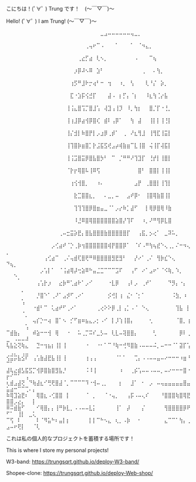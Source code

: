 こにちは！(ﾟ∀ﾟ )  Trung です！　(～￣▽￣)～


Hello! (ﾟ∀ﾟ )   I am Trung! (～￣▽￣)～


⠀⠀⠀⠀⠀⠀⠀⠀⠀⠀⠀⠀⠀⠀⠀⠀⠀⠀⠀⠀⠀⠀⠀⠀⠀⣀⣠⠤⠤⠤⠤⠤⠤⢤⣀⡀⠀⠀⠀⠀⠀⠀⠀⠀⠀⠀⠀⠀⠀⠀⠀⠀⠀⠀⠀⠀⠀⠀⠀⠀⠀⠀⠀⠀⠀⠀⠀⠀⠀⠀
⠀⠀⠀⠀⠀⠀⠀⠀⠀⠀⠀⠀⠀⠀⠀⠀⠀⠀⠀⠀⠀⢀⢤⠖⠉⠠⠀⠀⠀⠁⠀⠀⠀⠁⠀⠈⠲⣄⡀⠀⠀⠀⠀⠀⠀⠀⠀⠀⠀⠀⠀⠀⠀⠀⠀⠀⠀⠀⠀⠀⠀⠀⠀⠀⠀⠀⠀⠀⠀⠀
⠀⠀⠀⠀⠀⠀⠀⠀⠀⠀⠀⠀⠀⠀⠀⠀⠀⠀⠀⢀⣔⡋⣴⠀⢇⠢⡀⠀⠀⠀⠀⠀⠀⠀⠠⠀⠀⠀⠉⢦⠀⠀⠀⠀⠀⠀⠀⠀⠀⠀⠀⠀⠀⠀⠀⠀⠀⠀⠀⠀⠀⠀⠀⠀⠀⠀⠀⠀⠀⠀
⠀⠀⠀⠀⠀⠀⠀⠀⠀⠀⠀⠀⠀⠀⠀⠀⠀⠀⡰⡿⠼⠢⠿⠀⣱⠃⠀⠀⠀⠀⠀⠀⠀⠀⠀⠀⢀⠀⠀⠄⢳⡀⠀⠀⠀⠀⠀⠀⠀⠀⠀⠀⠀⠀⠀⠀⠀⠀⠀⠀⠀⠀⠀⠀⠀⠀⠀⠀⠀⠀
⠀⠀⠀⠀⠀⠀⠀⠀⠀⠀⠀⠀⠀⠀⠀⠀⠀⢰⡫⠛⣸⠗⡒⢴⠃⠒⠀⢲⠀⠀⠰⡀⠀⢣⠀⠀⠀⢇⠘⡌⠀⡵⡀⠀⠀⠀⠀⠀⠀⠀⠀⠀⠀⠀⠀⠀⠀⠀⠀⠀⠀⠀⠀⠀⠀⠀⠀⠀⠀⠀
⠀⠀⠀⠀⠀⠀⠀⠀⠀⠀⠀⠀⠀⠀⠀⠀⠀⣏⠐⣱⡯⢪⣚⡏⠀⠀⠀⣼⠠⠀⡆⡋⡄⠈⡆⠀⠀⠸⣆⢳⢈⡔⣧⠀⠀⠀⠀⠀⠀⠀⠀⠀⠀⠀⠀⠀⠀⠀⠀⠀⠀⠀⠀⠀⠀⠀⠀⠀⠀⠀
⠀⠀⠀⠀⠀⠀⠀⠀⠀⠀⠀⠀⠀⠀⠀⠀⢸⢨⣄⣿⢩⡉⣿⣸⢡⠀⢼⣹⢠⢸⡹⠀⠸⡀⢳⡆⠀⠀⣿⡈⡏⠐⢘⡀⠀⠀⠀⠀⠀⠀⠀⠀⠀⠀⠀⠀⠀⠀⠀⠀⠀⠀⠀⠀⠀⠀⠀⠀⠀⠀
⠀⠀⠀⠀⠀⠀⠀⠀⠀⠀⠀⠀⠀⠀⠀⠀⢸⢰⣸⡿⣴⢺⡿⣿⢎⠀⣾⠇⢠⡿⠁⠀⠀⢳⠀⣼⠀⠀⢸⡇⡇⢸⢘⡇⠀⠀⠀⠀⠀⠀⠀⠀⠀⠀⠀⠀⠀⠀⠀⠀⠀⠀⠀⠀⠀⠀⠀⠀⠀⠀
⠀⠀⠀⠀⠀⠀⠀⠀⠀⠀⠀⠀⠀⠀⠀⠀⢸⡌⣺⡇⠷⣿⡟⡇⡠⣰⡿⢀⡾⠁⠀⢀⠀⠜⣆⢻⣸⠀⢸⢻⣏⢸⣭⡇⠀⠀⠀⠀⠀⠀⠀⠀⠀⠀⠀⠀⠀⠀⠀⠀⠀⠀⠀⠀⠀⠀⠀⠀⠀⠀
⠀⠀⠀⠀⠀⠀⠀⠀⠀⠀⠀⠀⠀⠀⠀⠀⢸⢹⣿⡷⣶⣿⡁⡗⣨⣯⣫⢞⣠⡴⢾⣷⣶⠉⣇⢸⣿⠀⢬⢸⡏⢼⣯⡇⠀⠀⠀⠀⠀⠀⠀⠀⠀⠀⠀⠀⠀⠀⠀⠀⠀⠀⠀⠀⠀⠀⠀⠀⠀⠀
⠀⠀⠀⠀⠀⠀⠀⠀⠀⠀⠀⠀⠀⠀⠀⠀⢸⢨⣩⣿⣭⡿⣿⣧⣿⡳⠃⠀⠉⠀⡈⠛⠛⠜⢹⣹⡏⠀⢘⡞⡇⢸⣿⡇⠀⠀⠀⠀⠀⠀⠀⠀⠀⠀⠀⠀⠀⠀⠀⠀⠀⠀⠀⠀⠀⠀⠀⠀⠀⠀
⠀⠀⠀⠀⠀⠀⠀⠀⠀⠀⠀⠀⠀⠀⠀⠀⠈⡗⡖⢿⣿⠧⢸⠿⢫⠀⠀⠀⠀⠀⠀⠀⠀⠀⠀⣿⠃⠀⣿⣿⡇⢸⢸⡇⠀⠀⠀⠀⠀⠀⠀⠀⠀⠀⠀⠀⠀⠀⠀⠀⠀⠀⠀⠀⠀⠀⠀⠀⠀⠀
⠀⠀⠀⠀⠀⠀⠀⠀⠀⠀⠀⠀⠀⠀⠀⠀⠀⢰⢪⢺⣿⡀⠀⠀⠰⠄⠀⠀⠀⠀⠀⠀⠀⠀⣠⡟⠀⢀⣿⣿⡇⢸⢹⡇⠀⠀⠀⠀⠀⠀⠀⠀⠀⠀⠀⠀⠀⠀⠀⠀⠀⠀⠀⠀⠀⠀⠀⠀⠀⠀
⠀⠀⠀⠀⠀⠀⠀⠀⠀⠀⠀⠀⠀⠀⠀⠀⠀⠀⣗⣉⣿⣿⣆⡀⠀⠀⠄⣀⡀⠤⠀⠀⣠⠞⡿⠂⠀⢸⣿⢿⣷⣿⢸⡇⠀⠀⠀⠀⠀⠀⠀⠀⠀⠀⠀⠀⠀⠀⠀⠀⠀⠀⠀⠀⠀⠀⠀⠀⠀⠀
⠀⠀⠀⠀⠀⠀⠀⠀⠀⠀⠀⠀⠀⠀⠀⠀⠀⠀⢹⢹⢹⣿⡿⣿⣶⣤⣀⠈⠁⡠⡔⠷⡁⣼⠋⠀⠀⡇⢿⡿⣿⢿⠸⣷⠀⠀⠀⠀⠀⠀⠀⠀⠀⠀⠀⠀⠀⠀⠀⠀⠀⠀⠀⠀⠀⠀⠀⠀⠀⠀
⠀⠀⠀⠀⠀⠀⠀⠀⠀⠀⠀⠀⠀⠀⠀⠀⠀⠀⠸⣘⠿⣿⢿⣿⣿⣿⣿⣿⣿⣵⣿⡜⢹⠏⠀⠀⠰⡀⠜⠛⢻⡿⣇⣿⠀⠀⠀⠀⠀⠀⠀⠀⠀⠀⠀⠀⠀⠀⠀⠀⠀⠀⠀⠀⠀⠀⠀⠀⠀⠀
⠀⠀⠀⠀⠀⠀⠀⠀⠀⠀⠀⠀⠀⠀⢀⠤⣒⣭⡵⣟⡄⣿⣧⣿⣿⣿⣷⣿⣿⣿⣿⣿⡏⠀⠀⢠⣯⡀⡢⢔⠁⠀⣀⠽⠥⡀⠀⠀⠀⠀⠀⠀⠀⠀⠀⠀⠀⠀⠀⠀⠀⠀⠀⠀⠀⠀⠀⠀⠀⠀
⠀⠀⠀⠀⠀⠀⠀⠀⠀⠀⠀⠀⡠⢊⣴⠞⠈⡑⢀⡷⢲⣿⣿⣿⣿⣿⣿⢾⡟⣿⣿⡿⠁⠀⠈⠎⠠⠛⢳⢦⣞⠑⢄⢀⡀⠌⠒⠲⢄⡀⠀⠀⠀⠀⠀⠀⠀⠀⠀⠀⠀⠀⠀⠀⠀⠀⠀⠀⠀⠀
⠀⠀⠀⠀⠀⠀⠀⠀⠀⠀⢠⢊⣴⠉⠀⢀⠌⢤⣾⢏⣿⢟⠛⠿⣿⣿⣿⣿⣻⣟⣻⠃⠀⠀⡜⠔⠁⢀⠌⠀⢻⡷⣎⠑⢄⠀⠀⠀⠀⠙⢦⡀⠀⠀⠀⠀⠀⠀⠀⠀⠀⠀⠀⠀⠀⠀⠀⠀⠀⠀
⠀⠀⠀⠀⠀⠀⠀⠀⠀⡠⢡⡇⠁⠀⠈⢨⣴⢿⡼⢒⣵⠿⠓⣤⣈⣉⠉⠉⠉⣩⠏⠀⠀⢠⠋⠀⠔⠁⣠⠖⠁⠈⠪⢷⡀⠱⡀⠀⠀⠀⠀⠑⡀⠀⠀⠀⠀⠀⠀⠀⠀⠀⠀⠀⠀⠀⠀⠀⠀⠀
⠀⠀⠀⠀⠀⠀⠀⠀⢠⢡⡗⡰⠀⠀⣔⡷⠛⢁⣴⠗⠁⡠⠊⠀⠀⠀⠀⠐⣇⡿⠀⠀⢠⠇⡠⠀⢀⠞⠁⠀⠀⠀⠀⠙⡻⡄⠐⡄⠀⠀⠀⠀⠀⡀⠀⠀⠀⠀⠀⠀⠀⠀⠀⠀⠀⠀⠀⠀⠀⠀
⠀⠀⠀⠀⠀⠀⠀⠀⡘⣿⠑⠁⢀⠜⠁⣠⡺⠋⢀⠔⠁⠀⠀⠀⠀⠀⠀⡪⢚⡇⢰⠀⣌⠂⠈⡂⠁⠀⠀⠀⠀⠀⠀⠀⠨⣳⡀⠰⠀⠀⠀⠀⠀⢡⠀⠀⠀⠀⠀⠀⠀⠀⠀⠀⠀⠀⠀⠀⠀⠀
⠀⠀⠀⠀⠀⠀⠀⠐⣾⠃⠉⠀⢅⣴⠞⠋⢀⠔⠁⠀⠀⠀⠀⠀⢀⢔⠕⠕⡿⢀⡇⢠⡁⠠⠈⠀⠑⢄⠀⠀⠀⠀⠀⠀⠀⢹⣧⠀⡇⠀⠀⠀⠀⠈⡀⠀⠀⠀⠀⠀⠀⠀⠀⠀⠀⠀⠀⠀⠀⠀
⠀⠀⠀⠀⠀⠀⠀⢤⡎⡑⠒⢴⠀⣿⠁⠢⠀⡊⠋⣶⠶⣦⣄⡠⡂⠠⠊⠀⡇⡸⢱⢸⣿⡄⠀⠀⠀⠀⢂⠀⠀⠀⠀⠀⠀⠈⣿⡀⢰⠀⠀⠀⠀⠀⢡⠀⠀⠀⠀⠀⠀⠀⠀⠀⠀⠀⠀⠀⠀⠀
⠉⣾⣷⡄⠀⠀⠀⠾⣵⠒⠒⢺⠀⢿⠀⠀⠐⠀⠀⠥⢀⡉⠭⠎⣀⡣⠤⠀⢇⣇⠤⢽⣿⣿⡄⠀⠀⠀⠀⢃⠀⠀⠀⠀⠀⠀⡿⠇⢀⣀⠀⠠⠤⠤⠼⠀⠀⠀⠀⠀⠀⠀⠀⠀⠀⠀⠀⠀⠀⠀
⢧⣧⣕⢝⢷⣄⠀⠀⣙⠒⢲⣦⡆⢸⡇⢸⠀⠀⠀⠀⠀⠐⠀⠀⠐⠂⠁⠉⠘⢷⠒⢚⠻⣿⣷⠠⠤⠤⠤⠬⡀⠤⠒⠒⠈⠁⣽⡏⢡⠀⢀⡀⠀⢀⣀⠀⠀⠀⠀⠀⠀⠀⠀⠀⠀⠀⠀⠀⠀⠀
⢪⣭⡭⣧⣪⠏⠀⢠⢡⣷⣼⣟⣧⢸⡇⢸⠀⠀⠀⠀⠀⢰⢠⢠⠀⠀⠀⠀⠀⠈⠁⠁⠀⠀⢉⡄⠠⠠⠤⠤⣤⠤⠔⠒⠒⠒⠰⣶⠘⠉⠁⠀⠀⠀⠀⠀⠀⠀⠀⠀⠀⠀⠀⠀⠀⠀⠀⠀⠀⠀
⣼⢧⣔⣾⣣⣯⣫⡉⢺⡿⣿⣷⣿⣻⣧⡘⠀⠀⠀⠀⠀⠨⠸⢸⠀⠀⠀⠀⠀⠀⠰⠀⠀⢀⡮⢡⠤⠤⠠⠤⠤⡀⠤⠔⠒⠒⠒⣿⠐⡖⠊⠉⠁⠀⢠⠀⠀⠀⠀⠀⠀⠀⠀⠀⠀⠀⠀⠀⠀⠀
⢆⣾⣠⣼⢝⠀⠙⢷⣼⣆⠊⢛⢟⣿⣼⠈⡀⠉⠉⠉⠉⠹⠐⢺⠤⢀⡀⠀⠀⠀⡆⠀⠀⣸⠁⠀⠂⠀⡠⠀⠤⢤⣤⣤⣤⣤⣤⣿⣤⣥⣴⠒⠉⠉⢉⠄⡄⠀⠀⠀⠀⠀⠀⠀⠀⠀⠀⠀⠀⠀
⠷⢿⣹⣵⣟⠆⠀⠀⢿⣿⣆⠠⢊⣿⣿⠀⡇⠀⠀⠀⠀⠈⠀⡀⠀⠀⠈⠐⢤⡀⠀⠀⢠⡯⠠⠤⢄⠎⠀⠀⠀⠘⣿⣿⣿⢷⣿⢿⣟⣿⣿⡠⣔⡄⠀⠀⡇⠀⠀⠀⠀⠀⠀⠀⠀⠀⠀⠀⠀⠀
⠿⠭⣾⣷⠋⠀⠀⠀⠊⢿⣿⡄⡄⢸⠛⡷⣇⡀⠠⠠⠤⠤⣇⡅⠀⠀⠀⠀⠀⢸⠁⠀⡼⠀⠀⠀⡌⠀⠀⠀⠀⠀⢻⣿⣿⣿⣿⡿⠟⠋⠁⠀⢸⡇⠀⣀⢅⠀⠀⠀⠀⠀⠀⠀⠀⠀⠀⠀⠀⠀
⠉⢫⠀⠇⠀⠀⠀⠀⠇⠈⠻⣥⠓⠆⣤⡇⡆⠀⠀⠀⠀⠀⡇⡇⠉⠓⠢⣄⠀⢆⡀⠠⡷⠀⠀⠂⠀⠀⠀⠀⠀⠀⣄⠉⠉⠁⢳⡄⢀⣠⠤⠖⢟⡇⠀⠀⠈⢇⠀⠀⠀⠀⠀⠀⠀⠀⠀⠀⠀⠀⠀

これは私の個人的なプロジェクトを蓄積する場所です！

This is where I store my personal projects!


W3-band: https://trungsqrt.github.io/deploy-W3-band/

Shopee-clone: https://trungsqrt.github.io/deploy-Web-shop/
